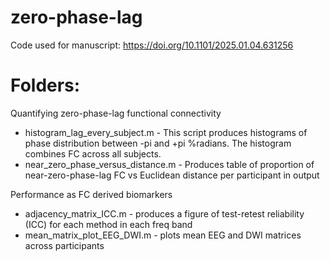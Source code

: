 # zero-phase-lag
Code used for manuscript: https://doi.org/10.1101/2025.01.04.631256

# Folders:
Quantifying zero-phase-lag functional connectivity
- histogram_lag_every_subject.m - This script produces histograms of phase distribution between -pi and +pi %radians. The histogram combines FC across all subjects.
- near_zero_phase_versus_distance.m - Produces table of proportion of near-zero-phase-lag FC vs Euclidean distance per participant in output

Performance as FC derived biomarkers
- adjacency_matrix_ICC.m - produces a figure of test-retest reliability (ICC) for each method in each freq band
- mean_matrix_plot_EEG_DWI.m - plots mean EEG and DWI matrices across participants
